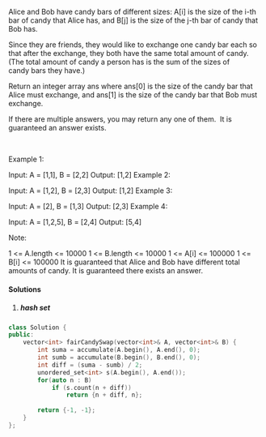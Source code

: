 Alice and Bob have candy bars of different sizes: A[i] is the size of the i-th bar of candy that Alice has, and B[j] is the size of the j-th bar of candy that Bob has.

Since they are friends, they would like to exchange one candy bar each so that after the exchange, they both have the same total amount of candy.  (The total amount of candy a person has is the sum of the sizes of candy bars they have.)

Return an integer array ans where ans[0] is the size of the candy bar that Alice must exchange, and ans[1] is the size of the candy bar that Bob must exchange.

If there are multiple answers, you may return any one of them.  It is guaranteed an answer exists.

 

Example 1:

Input: A = [1,1], B = [2,2]
Output: [1,2]
Example 2:

Input: A = [1,2], B = [2,3]
Output: [1,2]
Example 3:

Input: A = [2], B = [1,3]
Output: [2,3]
Example 4:

Input: A = [1,2,5], B = [2,4]
Output: [5,4]
 

Note:

1 <= A.length <= 10000
1 <= B.length <= 10000
1 <= A[i] <= 100000
1 <= B[i] <= 100000
It is guaranteed that Alice and Bob have different total amounts of candy.
It is guaranteed there exists an answer.

#### Solutions

1. ##### hash set

```cpp
class Solution {
public:
    vector<int> fairCandySwap(vector<int>& A, vector<int>& B) {
        int suma = accumulate(A.begin(), A.end(), 0);
        int sumb = accumulate(B.begin(), B.end(), 0);
        int diff = (suma - sumb) / 2;
        unordered_set<int> s(A.begin(), A.end());
        for(auto n : B)
            if (s.count(n + diff))
                return {n + diff, n};
        
        return {-1, -1};
    }
};
```